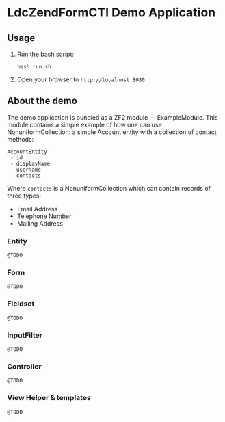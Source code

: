 # LdcZendFormCTI Demo Application

## Usage

1. Run the bash script:

    ```
    bash run.sh
    ```

2. Open your browser to `http://localhost:8080`


## About the demo

The demo application is bundled as a ZF2 module &mdash; ExampleModule.  This module contains a simple example of how one can use NonuniformCollection: a simple Account entity with a collection of contact methods:

```
AccountEntity
 - id
 - displayName
 - username
 - contacts
```

Where `contacts` is a NonuniformCollection which can contain records of three types:
 - Email Address
 - Telephone Number
 - Mailing Address

### Entity

`@TODO`

### Form

`@TODO`

### Fieldset

`@TODO`

### InputFilter

`@TODO`

### Controller

`@TODO`

### View Helper & templates

`@TODO`

